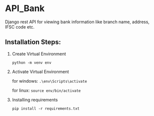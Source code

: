 # API_Bank
Django rest API for viewing bank information like branch name, address, IFSC code etc.

## Installation Steps:

1. Create Virtual Environment

   ```python -m venv env```

2. Activate Virtual Environment 

   for windows: ```.\env\Scripts\activate```
   
   for linux: ```source env/bin/activate```

3. Installing requirements
   
   ```pip install -r requirements.txt```
